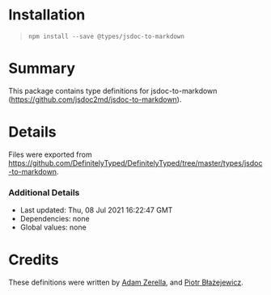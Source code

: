 # Installation
> `npm install --save @types/jsdoc-to-markdown`

# Summary
This package contains type definitions for jsdoc-to-markdown (https://github.com/jsdoc2md/jsdoc-to-markdown).

# Details
Files were exported from https://github.com/DefinitelyTyped/DefinitelyTyped/tree/master/types/jsdoc-to-markdown.

### Additional Details
 * Last updated: Thu, 08 Jul 2021 16:22:47 GMT
 * Dependencies: none
 * Global values: none

# Credits
These definitions were written by [ Adam Zerella](https://github.com/adamzerella), and [Piotr Błażejewicz](https://github.com/peterblazejewicz).
